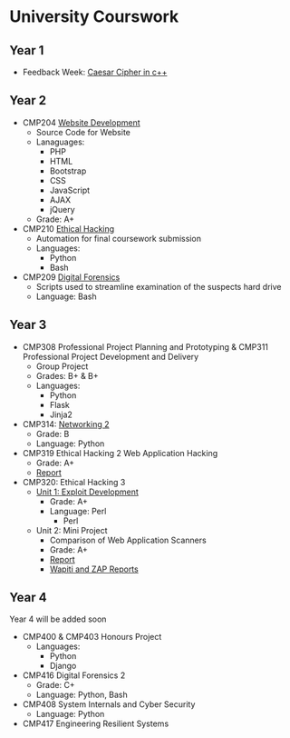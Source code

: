# University Courswork

## Year 1

- Feedback Week: [Caesar Cipher in c++](https://github.com/super-sonicali/Uncatagorised-Projects/blob/master/Uni/Year1/Review_Week/Caesar%20Cipher.cpp)

## Year 2

- CMP204 [Website Development](https://github.com/super-sonicali/Website-Development)
  - Source Code for Website
  - Lanaguages:
    - PHP
    - HTML
    - Bootstrap
    - CSS
    - JavaScript
    - AJAX
    - jQuery
  - Grade: A+
- CMP210 [Ethical Hacking](https://github.com/super-sonicali/Final-Submission-Automation)
  - Automation for final coursework submission
  - Languages:
    - Python
    - Bash
- CMP209 [Digital Forensics](https://github.com/super-sonicali/Digital-Forensics)
  - Scripts used to streamline examination of the suspects hard drive
  - Language: Bash

## Year 3

- CMP308 Professional Project Planning and Prototyping & CMP311 Professional Project Development and Delivery
  - Group Project
  - Grades: B+ & B+
  - Languages:
    - Python
    - Flask
    - Jinja2
- CMP314: [Networking 2](https://github.com/super-sonicali/CMP314-Networking-2)
  - Grade: B
  - Language: Python
- CMP319 Ethical Hacking 2 Web Application Hacking
  - Grade: A+
  - [Report](Reports\CMP319-Report-Part_2-1700315.pdf)
- CMP320: Ethical Hacking 3
  - [Unit 1: Exploit Development](https://github.com/super-sonicali/Exploit-Development)
    - Grade: A+
    - Language: Perl
      - Perl
  - Unit 2: Mini Project
    - Comparison of Web Application Scanners
    - Grade: A+
    - [Report](Reports\CMP320_U2-1700315.pdf)
    - [Wapiti and ZAP Reports](https://github.com/Aliisace/Mini-Project-Scanner-Reports)

## Year 4

Year 4 will be added soon

- CMP400 & CMP403 Honours Project
  - Languages:
    - Python
    - Django
- CMP416 Digital Forensics 2
  - Grade: C+
  - Language: Python, Bash
- CMP408 System Internals and Cyber Security
  - Language: Python
- CMP417 Engineering Resilient Systems
